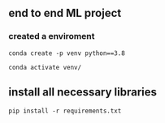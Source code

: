 ## end to end ML project

### created a enviroment
```
conda create -p venv python==3.8

conda activate venv/
```


## install all necessary libraries
```
pip install -r requirements.txt
```



